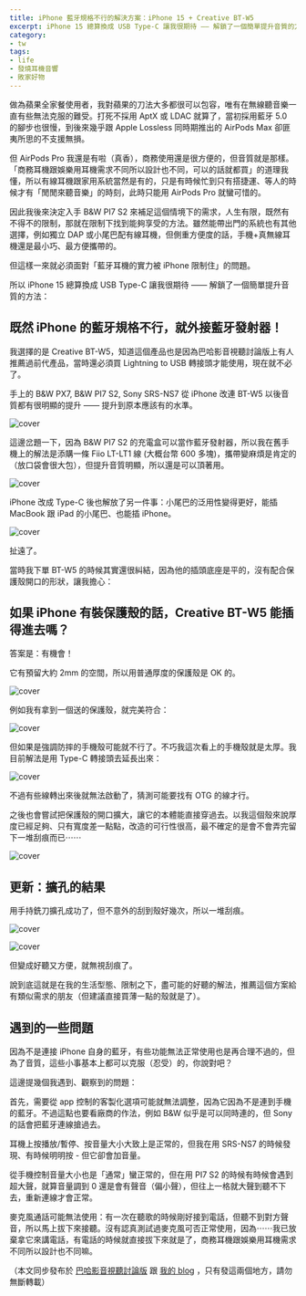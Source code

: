 ```yaml
---
title: iPhone 藍牙規格不行的解決方案：iPhone 15 + Creative BT-W5
excerpt: iPhone 15 總算換成 USB Type-C 讓我很期待 —— 解鎖了一個簡單提升音質的方法：iPhone 的藍牙規格不行，就接藍牙發射器！
category:
- tw
tags:
- life
- 發燒耳機音響
- 敗家好物
---
```


做為蘋果全家餐使用者，我對蘋果的刀法大多都很可以包容，唯有在無線聽音樂一直有些無法克服的難受。打死不採用 AptX 或 LDAC 就算了，當初採用藍牙 5.0 的腳步也很慢，到後來幾乎跟 Apple Lossless 同時期推出的 AirPods Max 卻匪夷所思的不支援無損。

但 AirPods Pro 我還是有啦（真香），商務使用還是很方便的，但音質就是那樣。「商務耳機跟娛樂用耳機需求不同所以設計也不同，可以的話就都買」的道理我懂，所以有線耳機跟家用系統當然是有的，只是有時候忙到只有搭捷運、等人的時候才有「閒閒來聽音樂」的時刻，此時只能用 AirPods Pro 就蠻可惜的。

因此我後來決定入手 B&W PI7 S2 來補足這個情境下的需求，人生有限，既然有不得不的限制，那就在限制下找到能夠享受的方法。雖然能帶出門的系統也有其他選擇，例如獨立 DAP 或小尾巴配有線耳機，但側重方便度的話，手機+真無線耳機還是最小巧、最方便攜帶的。

但這樣一來就必須面對「藍牙耳機的實力被 iPhone 限制住」的問題。

所以 iPhone 15 總算換成 USB Type-C 讓我很期待 —— 解鎖了一個簡單提升音質的方法：

## 既然 iPhone 的藍牙規格不行，就外接藍牙發射器！

我選擇的是 Creative BT-W5，知道這個產品也是因為巴哈影音視聽討論版上有人推薦過前代產品，當時還必須買 Lightning to USB 轉接頭才能使用，現在就不必了。

手上的 B&W PX7, B&W PI7 S2, Sony SRS-NS7 從 iPhone 改連 BT-W5 以後音質都有很明顯的提升 —— 提升到原本應該有的水準。

![cover](/images/posts/2023-10-08-01.jpeg)

這邊岔題一下，因為 B&W PI7 S2 的充電盒可以當作藍牙發射器，所以我在舊手機上的解法是添購一條 Fiio LT-LT1 線 (大概台幣 600 多塊)，攜帶變麻煩是肯定的（放口袋會很大包），但提升音質明顯，所以還是可以頂著用。

![cover](/images/posts/2023-10-08-02.jpeg)

iPhone 改成 Type-C 後也解放了另一件事：小尾巴的泛用性變得更好，能插 MacBook 跟 iPad 的小尾巴、也能插 iPhone。

![cover](/images/posts/2023-10-08-03.jpeg)

扯遠了。

當時我下單 BT-W5 的時候其實還很糾結，因為他的插頭底座是平的，沒有配合保護殼開口的形狀，讓我擔心：

## 如果 iPhone 有裝保護殼的話，Creative BT-W5 能插得進去嗎？

答案是：有機會！

它有預留大約 2mm 的空間，所以用普通厚度的保護殼是 OK 的。

![cover](/images/posts/2023-10-08-05.jpeg)

例如我有拿到一個送的保護殼，就完美符合：

![cover](/images/posts/2023-10-08-06.jpeg)

但如果是強調防摔的手機殼可能就不行了。不巧我這次看上的手機殼就是太厚。我目前解法是用 Type-C 轉接頭去延長出來：

![cover](/images/posts/2023-10-08-07.jpeg)

不過有些線轉出來後就無法啟動了，猜測可能要找有 OTG 的線才行。

之後也會嘗試把保護殼的開口擴大，讓它的本體能直接穿過去。以我這個殼來說厚度已經足夠、只有寬度差一點點，改造的可行性很高，最不確定的是會不會弄完留下一堆刮痕而已⋯⋯

![cover](/images/posts/2023-10-08-08.jpeg)

## 更新：擴孔的結果

用手持銑刀擴孔成功了，但不意外的刮到殼好幾次，所以一堆刮痕。

![cover](/images/posts/2023-10-08-09.jpeg)

![cover](/images/posts/2023-10-08-10.jpeg)

但變成好聽又方便，就無視刮痕了。

說到底這就是在我的生活型態、限制之下，盡可能的好聽的解法，推薦這個方案給有類似需求的朋友（但建議直接買薄一點的殼就是了）。

## 遇到的一些問題

因為不是連接 iPhone 自身的藍牙，有些功能無法正常使用也是再合理不過的，但為了音質，這些小事基本上都可以克服（忍受）的，你說對吧？

這邊提幾個我遇到、觀察到的問題：

首先，需要從 app 控制的客製化選項可能就無法調整，因為它因為不是連到手機的藍牙。不過這點也要看廠商的作法，例如 B&W 似乎是可以同時連的，但 Sony 的話會把藍牙連線搶過去。

耳機上按播放/暫停、按音量大小大致上是正常的，但我在用 SRS-NS7 的時候發現、有時候明明按 - 但它卻會加音量。

從手機控制音量大小也是「通常」蠻正常的，但在用 PI7 S2 的時候有時候會遇到超大聲，就算音量調到 0 還是會有聲音（偏小聲），但往上一格就大聲到聽不下去，重新連線才會正常。

麥克風通話可能無法使用：有一次在聽歌的時候剛好接到電話，但聽不到對方聲音，所以馬上拔下來接聽。沒有認真測試過麥克風可否正常使用，因為⋯⋯我已放棄拿它來講電話，有電話的時候就直接拔下來就是了，商務耳機跟娛樂用耳機需求不同所以設計也不同嘛。

（本文同步發布於 [巴哈影音視聽討論版](https://forum.gamer.com.tw/C.php?bsn=60535&snA=23700&tnum=1) 跟 [我的 blog](https://www.bruceli.net/tw/2023/10/08/iphone-15-usb-c-creative-bt-w5.html) ，只有發這兩個地方，請勿無斷轉載）
